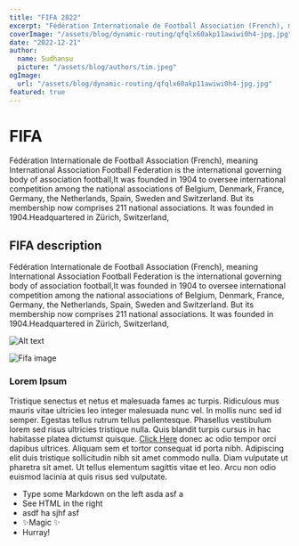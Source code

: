 ```yaml
---
title: "FIFA 2022"
excerpt: "Fédération Internationale de Football Association (French), meaning International Association Football Federation is the international governing body of association football,It was founded in 1904 to oversee international competition among the national associations of Belgium."
coverImage: "/assets/blog/dynamic-routing/qfqlx60akp11awiwi0h4-jpg.jpg"
date: "2022-12-21"
author:
  name: Sudhansu
  picture: "/assets/blog/authors/tim.jpeg"
ogImage:
  url: "/assets/blog/dynamic-routing/qfqlx60akp11awiwi0h4-jpg.jpg"
featured: true
---
```


# FIFA

 Fédération Internationale de Football Association (French), meaning International Association Football Federation is the international governing body of association football,It was founded in 1904 to oversee international competition among the national associations of Belgium, Denmark, France, Germany, the Netherlands, Spain, Sweden and Switzerland. But its membership now comprises 211 national associations. It was founded in 1904.Headquartered in Zürich, Switzerland,

## FIFA description
 Fédération Internationale de Football Association (French), meaning International Association Football Federation is the international governing body of association football,It was founded in 1904 to oversee international competition among the national associations of Belgium, Denmark, France, Germany, the Netherlands, Spain, Sweden and Switzerland. But its membership now comprises 211 national associations. It was founded in 1904.Headquartered in Zürich, Switzerland,
 
![Alt text](/assets/blog/dynamic-routing/qfqlx60akp11awiwi0h4-jpg.jpg "Fifa image")


![Fifa image](https://media.npr.org/assets/img/2022/12/07/gettyimages-1446537193_custom-7c247f501b33ecb2afd13f806fb49934cb3f97ed-s2600-c85.webp "Messi Image")

### Lorem Ipsum

Tristique senectus et netus et malesuada fames ac turpis. Ridiculous mus mauris vitae ultricies leo integer malesuada nunc vel. In mollis nunc sed id semper. Egestas tellus rutrum tellus pellentesque. Phasellus vestibulum lorem sed risus ultricies tristique nulla. Quis blandit turpis cursus in hac habitasse platea dictumst quisque. [Click Here](https://drive.google.com/file/d/1zsluhRAUnWUzlqZsnC6vhShY62xMii_-/view?usp=share_link) donec ac odio tempor orci dapibus ultrices. Aliquam sem et tortor consequat id porta nibh. Adipiscing elit duis tristique sollicitudin nibh sit amet commodo nulla. Diam vulputate ut pharetra sit amet. Ut tellus elementum sagittis vitae et leo. Arcu non odio euismod lacinia at quis risus sed vulputate.

- Type some Markdown on the left asda asf a
- See HTML in the right
- asdf ha sjhf asf
- ✨Magic ✨
- Hurray!

